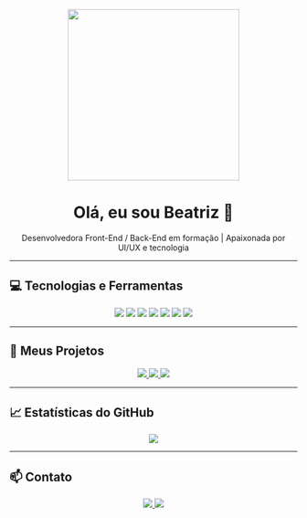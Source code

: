<p align="center">
  <img src="https://media.giphy.com/media/75ATTdRsYJjS8/giphy.gif" width="300"/>
</p>

<h1 align="center">Olá, eu sou Beatriz 👋</h1>
<p align="center">Desenvolvedora Front-End / Back-End em formação | Apaixonada por UI/UX e tecnologia</p>

---

## 💻 Tecnologias e Ferramentas

<p align="center">
  <img src="https://img.shields.io/badge/HTML-E34F26?style=for-the-badge&logo=html5&logoColor=white"/>
  <img src="https://img.shields.io/badge/CSS-1572B6?style=for-the-badge&logo=css3&logoColor=white"/>
  <img src="https://img.shields.io/badge/JavaScript-F7DF1E?style=for-the-badge&logo=javascript&logoColor=black"/>
  <img src="https://img.shields.io/badge/React-61DAFB?style=for-the-badge&logo=react&logoColor=black"/>
  <img src="https://img.shields.io/badge/Node.js-339933?style=for-the-badge&logo=node.js&logoColor=white"/>
  <img src="https://img.shields.io/badge/Git-F05032?style=for-the-badge&logo=git&logoColor=white"/>
  <img src="https://img.shields.io/badge/GitHub-181717?style=for-the-badge&logo=github&logoColor=white"/>
</p>

---

## 🚀 Meus Projetos

<p align="center">
  <a href="https://github.com/BeatrizNascimento/portfolio">
    <img src="https://img.shields.io/badge/Portfolio-visit-green?style=for-the-badge"/>
  </a>
  <a href="https://github.com/BeatrizNascimento/simulador-corrida">
    <img src="https://img.shields.io/badge/Simulador_de_Corrida-Node.js-blue?style=for-the-badge"/>
  </a>
  <a href="https://github.com/BeatrizNascimento/api-teste">
    <img src="https://img.shields.io/badge/API_teste-Node.js-orange?style=for-the-badge"/>
  </a>
</p>

---

## 📈 Estatísticas do GitHub

<p align="center">
  <img src="https://github-readme-stats.vercel.app/api?username=BeatrizNascimento&show_icons=true&theme=radical" />
</p>

---

## 📫 Contato

<p align="center">
  <a href="mailto:beatriz@email.com">
    <img src="https://img.shields.io/badge/Email-beatriz@email.com-c14438?style=for-the-badge&logo=gmail&logoColor=white"/>
  </a>
  <a href="https://linkedin.com/in/BeatrizNascimento">
    <img src="https://img.shields.io/badge/LinkedIn-BeatrizNascimento-blue?style=for-the-badge&logo=linkedin&logoColor=white"/>
  </a>
</p>

